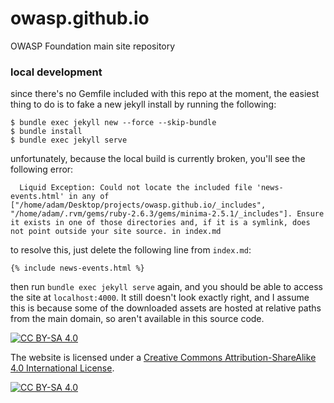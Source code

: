 # owasp.github.io
OWASP Foundation main site repository

### local development

since there's no Gemfile included with this repo at the moment, the easiest thing
to do is to fake a new jekyll install by running the following:

```
$ bundle exec jekyll new --force --skip-bundle
$ bundle install
$ bundle exec jekyll serve
```

unfortunately, because the local build is currently broken, you'll see the following
error:

```
  Liquid Exception: Could not locate the included file 'news-events.html' in any of ["/home/adam/Desktop/projects/owasp.github.io/_includes", "/home/adam/.rvm/gems/ruby-2.6.3/gems/minima-2.5.1/_includes"]. Ensure it exists in one of those directories and, if it is a symlink, does not point outside your site source. in index.md
```

to resolve this, just delete the following line from `index.md`:

`{% include news-events.html %}`

then run `bundle exec jekyll serve` again, and you should be able to access the
site at `localhost:4000`. It still doesn't look exactly right, and I assume this
is because some of the downloaded assets are hosted at relative paths from the main
domain, so aren't available in this source code.

[![CC BY-SA 4.0][cc-by-sa-shield]][cc-by-sa]

The website is licensed under a [Creative Commons Attribution-ShareAlike 4.0
International License][cc-by-sa].

[![CC BY-SA 4.0][cc-by-sa-image]][cc-by-sa]

[cc-by-sa]: http://creativecommons.org/licenses/by-sa/4.0/
[cc-by-sa-image]: https://licensebuttons.net/l/by-sa/4.0/88x31.png
[cc-by-sa-shield]: https://img.shields.io/badge/License-CC%20BY--SA%204.0-lightgrey.svg
